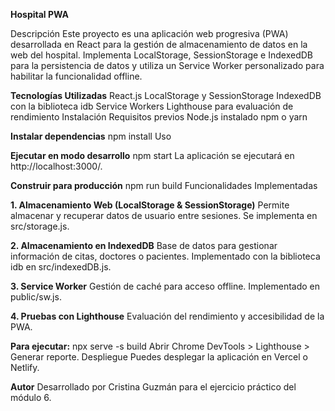 **Hospital PWA**

Descripción
Este proyecto es una aplicación web progresiva (PWA) desarrollada en React para la gestión de almacenamiento de datos en la web del hospital. Implementa LocalStorage, SessionStorage e IndexedDB para la persistencia de datos y utiliza un Service Worker personalizado para habilitar la funcionalidad offline.

**Tecnologías Utilizadas**
React.js
LocalStorage y SessionStorage
IndexedDB con la biblioteca idb
Service Workers
Lighthouse para evaluación de rendimiento
Instalación
Requisitos previos
Node.js instalado
npm o yarn

**Instalar dependencias**
npm install
Uso

**Ejecutar en modo desarrollo**
npm start
La aplicación se ejecutará en http://localhost:3000/.

**Construir para producción**
npm run build
Funcionalidades Implementadas

**1. Almacenamiento Web (LocalStorage & SessionStorage)**
Permite almacenar y recuperar datos de usuario entre sesiones.
Se implementa en src/storage.js.

**2. Almacenamiento en IndexedDB**
Base de datos para gestionar información de citas, doctores o pacientes.
Implementado con la biblioteca idb en src/indexedDB.js.

**3. Service Worker**
Gestión de caché para acceso offline.
Implementado en public/sw.js.

**4. Pruebas con Lighthouse**
Evaluación del rendimiento y accesibilidad de la PWA.

**Para ejecutar:**
npx serve -s build
Abrir Chrome DevTools > Lighthouse > Generar reporte.
Despliegue
Puedes desplegar la aplicación en Vercel o Netlify.

**Autor**
Desarrollado por Cristina Guzmán para el ejercicio práctico del módulo 6.

